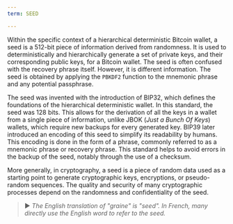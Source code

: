 ```yaml
---
term: SEED

---
```

Within the specific context of a hierarchical deterministic Bitcoin wallet, a seed is a 512-bit piece of information derived from randomness. It is used to deterministically and hierarchically generate a set of private keys, and their corresponding public keys, for a Bitcoin wallet. The seed is often confused with the recovery phrase itself. However, it is different information. The seed is obtained by applying the `PBKDF2` function to the mnemonic phrase and any potential passphrase.

The seed was invented with the introduction of BIP32, which defines the foundations of the hierarchical deterministic wallet. In this standard, the seed was 128 bits. This allows for the derivation of all the keys in a wallet from a single piece of information, unlike JBOK (*Just a Bunch Of Keys*) wallets, which require new backups for every generated key. BIP39 later introduced an encoding of this seed to simplify its readability by humans. This encoding is done in the form of a phrase, commonly referred to as a mnemonic phrase or recovery phrase. This standard helps to avoid errors in the backup of the seed, notably through the use of a checksum.

More generally, in cryptography, a seed is a piece of random data used as a starting point to generate cryptographic keys, encryptions, or pseudo-random sequences. The quality and security of many cryptographic processes depend on the randomness and confidentiality of the seed.

> ► *The English translation of "graine" is "seed". In French, many directly use the English word to refer to the seed.*